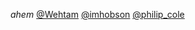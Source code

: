 *ahem* <a href="http://twitter.com/Wehtam">@Wehtam</a> <a href="http://twitter.com/imhobson">@imhobson</a> <a href="http://twitter.com/philip_cole">@philip_cole</a>